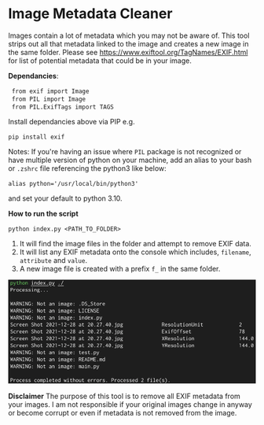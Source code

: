 # Image Metadata Cleaner 
 Images contain a lot of metadata which you may not be aware of. This tool strips out all that metadata linked to the image and creates a new image in the same folder. Please see https://www.exiftool.org/TagNames/EXIF.html for list of potential metadata that could be in your image.
 
 **Dependancies**:
 ```
  from exif import Image
  from PIL import Image
  from PIL.ExifTags import TAGS
 ```
 
Install dependancies above via PIP e.g.
```
pip install exif
```
 
 Notes:
 If you're having an issue where `PIL` package is not recognized or have multiple version of python on your machine, add an alias to your bash or `.zshrc` file referencing the python3 like below:
 ```
 alias python='/usr/local/bin/python3'
 ```
 and set your default to python 3.10.
 
 **How to run the script**
 ```
 python index.py <PATH_TO_FOLDER>
 ```
 1. It will find the image files in the folder and attempt to remove EXIF data.
 2. It will list any EXIF metadata onto the console which includes, `filename`, `attribute` and `value`.
 3. A new image file is created with a prefix `f_` in the same folder.

![Output example from CLI](https://raw.githubusercontent.com/shyamo/image-metadata-cleaner/master/assets/example-cli.png)

**Disclaimer**
The purpose of this tool is to remove all EXIF metadata from your images. I am not responsible if your original images change in anyway or become corrupt or even if  metadata is not removed from the image. 
